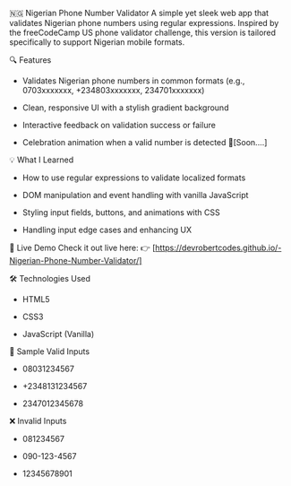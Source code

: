 🇳🇬 Nigerian Phone Number Validator
A simple yet sleek web app that validates Nigerian phone numbers using regular expressions. Inspired by the freeCodeCamp US phone validator challenge, this version is tailored specifically to support Nigerian mobile formats.

🔍 Features
- Validates Nigerian phone numbers in common formats (e.g., 0703xxxxxxx, +234803xxxxxxx, 234701xxxxxxx)

- Clean, responsive UI with a stylish gradient background

- Interactive feedback on validation success or failure

- Celebration animation when a valid number is detected 🎉[Soon....]

💡 What I Learned
- How to use regular expressions to validate localized formats

- DOM manipulation and event handling with vanilla JavaScript

- Styling input fields, buttons, and animations with CSS

- Handling input edge cases and enhancing UX

🚀 Live Demo
Check it out live here:
👉 [https://devrobertcodes.github.io/-Nigerian-Phone-Number-Validator/]

🛠️ Technologies Used
- HTML5

- CSS3

- JavaScript (Vanilla)

📱 Sample Valid Inputs
- 08031234567

- +2348131234567

- 2347012345678

❌ Invalid Inputs
- 081234567

- 090-123-4567

- 12345678901

